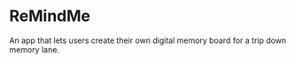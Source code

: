 # ReMindMe
An app that lets users create their own digital memory board for a trip down memory lane. 
